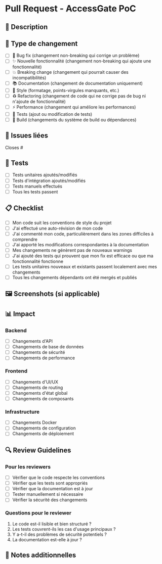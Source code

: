 # Pull Request - AccessGate PoC

## 📝 Description

<!-- Décrivez brièvement les changements apportés -->

## 🎯 Type de changement

- [ ] 🐛 Bug fix (changement non-breaking qui corrige un problème)
- [ ] ✨ Nouvelle fonctionnalité (changement non-breaking qui ajoute une fonctionnalité)
- [ ] 💥 Breaking change (changement qui pourrait causer des incompatibilités)
- [ ] 📚 Documentation (changement de documentation uniquement)
- [ ] 🎨 Style (formatage, points-virgules manquants, etc.)
- [ ] ♻️ Refactoring (changement de code qui ne corrige pas de bug ni n'ajoute de fonctionnalité)
- [ ] ⚡ Performance (changement qui améliore les performances)
- [ ] 🧪 Tests (ajout ou modification de tests)
- [ ] 🔧 Build (changements du système de build ou dépendances)

## 🔗 Issues liées

<!-- Référencez les issues liées avec #numéro -->
Closes #<!-- numéro de l'issue -->

## 🧪 Tests

- [ ] Tests unitaires ajoutés/modifiés
- [ ] Tests d'intégration ajoutés/modifiés
- [ ] Tests manuels effectués
- [ ] Tous les tests passent

## 📋 Checklist

- [ ] Mon code suit les conventions de style du projet
- [ ] J'ai effectué une auto-révision de mon code
- [ ] J'ai commenté mon code, particulièrement dans les zones difficiles à comprendre
- [ ] J'ai apporté les modifications correspondantes à la documentation
- [ ] Mes changements ne génèrent pas de nouveaux warnings
- [ ] J'ai ajouté des tests qui prouvent que mon fix est efficace ou que ma fonctionnalité fonctionne
- [ ] Les tests unitaires nouveaux et existants passent localement avec mes changements
- [ ] Tous les changements dépendants ont été mergés et publiés

## 🖼️ Screenshots (si applicable)

<!-- Ajoutez des captures d'écran pour illustrer vos changements -->

## 📊 Impact

### Backend
- [ ] Changements d'API
- [ ] Changements de base de données
- [ ] Changements de sécurité
- [ ] Changements de performance

### Frontend
- [ ] Changements d'UI/UX
- [ ] Changements de routing
- [ ] Changements d'état global
- [ ] Changements de composants

### Infrastructure
- [ ] Changements Docker
- [ ] Changements de configuration
- [ ] Changements de déploiement

## 🔍 Review Guidelines

### Pour les reviewers

- [ ] Vérifier que le code respecte les conventions
- [ ] Vérifier que les tests sont appropriés
- [ ] Vérifier que la documentation est à jour
- [ ] Tester manuellement si nécessaire
- [ ] Vérifier la sécurité des changements

### Questions pour le reviewer

1. Le code est-il lisible et bien structuré ?
2. Les tests couvrent-ils les cas d'usage principaux ?
3. Y a-t-il des problèmes de sécurité potentiels ?
4. La documentation est-elle à jour ?

## 📝 Notes additionnelles

<!-- Ajoutez toute information supplémentaire utile pour les reviewers -->

